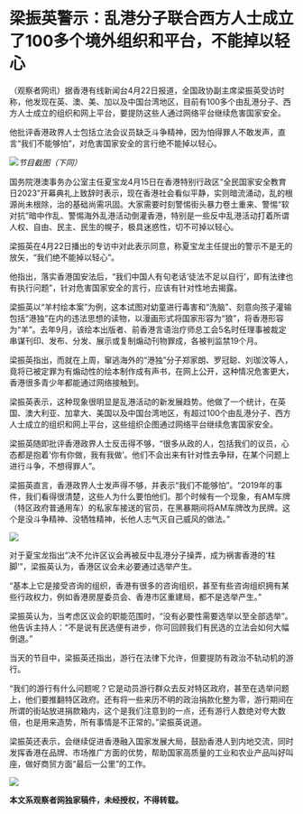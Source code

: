 # 梁振英警示：乱港分子联合西方人士成立了100多个境外组织和平台，不能掉以轻心

（观察者网讯）据香港有线新闻台4月22日报道，全国政协副主席梁振英受访时称，他发现在英、澳、美、加以及中国台湾地区，目前有100多个由乱港分子、西方人士成立的组织和网上平台，要提防这些人通过网络平台继续危害国家安全。

他批评香港政界人士包括立法会议员缺乏斗争精神，因为怕得罪人不敢发声，直言“我们不能够怕”，对危害国家安全的言行绝不能掉以轻心。

![](https://inews.gtimg.com/newsapp_bt/0/15782559657/1000)_节目截图（下同）_

国务院港澳事务办公室主任夏宝龙4月15日在香港特别行政区“全民国家安全教育日2023”开幕典礼上致辞时表示，现在香港社会看似平静，实则暗流涌动，乱的根源尚未根除，治的基础尚需巩固。大家需要时刻警惕街头暴力卷土重来、警惕“软对抗”暗中作乱、警惕海外乱港活动倒灌香港，特别是一些反中乱港活动打着所谓人权、自由、民主、民生的幌子，极具迷惑性，切不可掉以轻心。

梁振英在4月22日播出的专访中对此表示同意，称夏宝龙主任提出的警示不是无的放矢，“我们绝不能掉以轻心”。

他指出，落实香港国安法后，“我们中国人有句老话‘徒法不足以自行’，即有法律也有执行问题”，针对危害国家安全的言行，应该有针对性地去揭露。

梁振英以“羊村绘本案”为例，这本试图对幼童进行毒害和“洗脑”、刻意向孩子灌输包括“港独”在内的违法思想的读物，以漫画形式将国家形容为“狼”，将香港形容为“羊”。去年9月，该绘本出版者、前香港言语治疗师总工会5名时任理事被裁定串谋刊印、发布、分发、展示或复制煽动刊物罪成，各被判监禁19个月。

梁振英指出，而就在上周，窜逃海外的“港独”分子郑家朗、罗冠聪、刘珈汶等人，竟将已被定罪为有煽动性的绘本制作成有声书，在网上公开，这种情况危害更大，香港很多青少年都能通过网络接触到。

梁振英表示，这种现象很明显是乱港活动的新发展趋势。他做了一个统计，在英国、澳大利亚、加拿大、美国以及中国台湾地区，有超过100个由乱港分子、西方人士成立的组织和网上平台，这些组织企图通过网络平台继续危害国家安全。

梁振英随即批评香港政界人士反击得不够，“很多从政的人，包括我们的议员，心态都是抱着‘你有你做，我有我做’。他们不会出来有针对性去争辩，在某个问题上进行斗争，不想得罪人”。

梁振英直言，香港政界人士发声得不够，并表示“我们不能够怕”。“2019年的事件，我们看得很清楚，这些人为什么要怕他们。那个时候有一个现象，有AM车牌（特区政府普通用车）的私家车接送的官员，在黑暴期间将AM车牌改为民牌。这个是没斗争精神、没牺牲精神，长他人志气灭自己威风的做法。”

![](https://inews.gtimg.com/newsapp_bt/0/15782559660/1000)

对于夏宝龙指出“决不允许区议会再被反中乱港分子操弄，成为祸害香港的‘柱脚’”，梁振英认为，香港区议会未必要通过选举产生。

“基本上它是接受咨询的组织，香港有很多的咨询组织，甚至有些咨询组织拥有某些行政权力，例如香港房屋委员会、香港市区重建局，都不是选举产生。”

梁振英认为，当考虑区议会的职能范围时，“没有必要性需要选举以至全部选举”。他告诉主持人：“不是说有民选便有进步，你可回顾我们有民选的立法会如何大幅倒退。”

当天的节目中，梁振英还指出，游行在法律下允许，但要提防有政治不轨动机的游行。

“我们的游行有什么问题呢？它是动员游行群众去反对特区政府，甚至在选举问题上，他们要推翻特区政府。还有将一些来历不明的政治捐款化整为零，游行期间在所谓的街站放进捐款箱内，这个是我们注意到的一点，还有游行人数绝对夸大数倍，也是用来造势，所有事情是不正常的。”梁振英说道。

梁振英还表示，会继续促进香港融入国家发展大局，鼓励香港人到内地交流，同时发挥香港在品牌、市场推广方面的优势，帮助国家高质量的工业和农业产品叫好叫座，做好商贸方面“最后一公里”的工作。

![](https://inews.gtimg.com/newsapp_bt/0/15782559667/1000)

**本文系观察者网独家稿件，未经授权，不得转载。**

